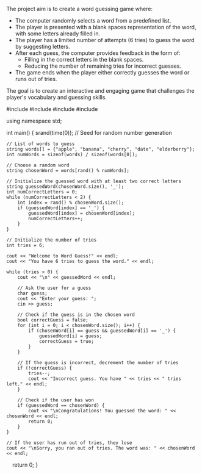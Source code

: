 The project aim is to create a word guessing game where:

- The computer randomly selects a word from a predefined list.
- The player is presented with a blank spaces representation of the word, with some letters already filled in.
- The player has a limited number of attempts (6 tries) to guess the word by suggesting letters.
- After each guess, the computer provides feedback in the form of:
    - Filling in the correct letters in the blank spaces.
    - Reducing the number of remaining tries for incorrect guesses.
- The game ends when the player either correctly guesses the word or runs out of tries.

The goal is to create an interactive and engaging game that challenges the player's vocabulary and guessing skills.



#include <iostream>
#include <cstdlib>
#include <ctime>
#include <string>

using namespace std;

int main() {
    srand(time(0)); // Seed for random number generation

    // List of words to guess
    string words[] = {"apple", "banana", "cherry", "date", "elderberry"};
    int numWords = sizeof(words) / sizeof(words[0]);

    // Choose a random word
    string chosenWord = words[rand() % numWords];

    // Initialize the guessed word with at least two correct letters
    string guessedWord(chosenWord.size(), '_');
    int numCorrectLetters = 0;
    while (numCorrectLetters < 2) {
        int index = rand() % chosenWord.size();
        if (guessedWord[index] == '_') {
            guessedWord[index] = chosenWord[index];
            numCorrectLetters++;
        }
    }

    // Initialize the number of tries
    int tries = 6;

    cout << "Welcome to Word Guess!" << endl;
    cout << "You have 6 tries to guess the word." << endl;

    while (tries > 0) {
        cout << "\n" << guessedWord << endl;

        // Ask the user for a guess
        char guess;
        cout << "Enter your guess: ";
        cin >> guess;

        // Check if the guess is in the chosen word
        bool correctGuess = false;
        for (int i = 0; i < chosenWord.size(); i++) {
            if (chosenWord[i] == guess && guessedWord[i] == '_') {
                guessedWord[i] = guess;
                correctGuess = true;
            }
        }

        // If the guess is incorrect, decrement the number of tries
        if (!correctGuess) {
            tries--;
            cout << "Incorrect guess. You have " << tries << " tries left." << endl;
        }

        // Check if the user has won
        if (guessedWord == chosenWord) {
            cout << "\nCongratulations! You guessed the word: " << chosenWord << endl;
            return 0;
        }
    }

    // If the user has run out of tries, they lose
    cout << "\nSorry, you ran out of tries. The word was: " << chosenWord << endl;
    return 0;
}
